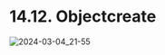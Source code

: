 # 14.12. Objectcreate

![2024-03-04_21-55](https://github.com/kiranbansode/learn-javascript/assets/50626798/b638c7a2-1972-46c6-8e26-fe978e7106cf)
